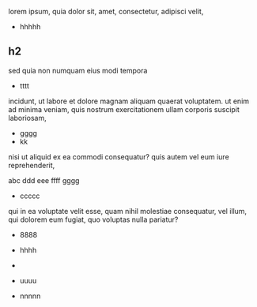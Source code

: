 lorem ipsum, quia dolor sit, amet, consectetur, adipisci velit, 

*   hhhhh

## h2

sed quia non numquam eius modi tempora 

*   tttt

incidunt, ut labore et dolore magnam aliquam quaerat voluptatem. ut enim ad minima veniam, quis nostrum exercitationem ullam corporis suscipit laboriosam, 

*   gggg
*   kk

nisi ut aliquid ex ea commodi consequatur? quis autem vel eum iure reprehenderit, 

abc ddd eee ffff gggg

*   ccccc

qui in ea voluptate velit esse, quam nihil molestiae consequatur, vel illum, qui dolorem eum fugiat, quo voluptas nulla pariatur?

*   8888
*   hhhh
*     
    
*   uuuu
*   nnnnn
